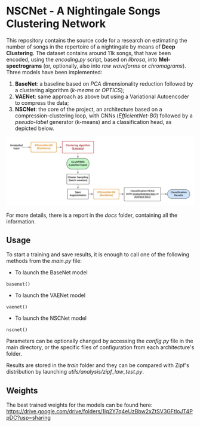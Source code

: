 # NSCNet - A Nightingale Songs Clustering Network

This repository contains the source code for a research on estimating the number of songs in the repertoire of a nightingale by means of **Deep Clustering**.
The dataset contains around 11k songs, that have been encoded, using the *encoding.py* script, based on *librosa*, into **Mel-spectrograms** (or, optionally, also into *raw waveforms* or *chromagrams*).
Three models have been implemented:
1. **BaseNet**: a baseline based on *PCA* dimensionality reduction followed by a clustering algorithm (*k-means* or *OPTICS*);
2. **VAENet**: same approach as above but using a Variational Autoencoder to compress the data;
3. **NSCNet**: the core of the project, an architecture based on a compression-clustering loop, with CNNs (*EfficientNet-B0*) followed by a *pseudo-label* generator (k-means) and a classification head, as depicted below.

![NSCNet representation](https://github.com/LIA-UniBo/NSCNet/blob/main/docs/NSCNet%20representation.jpg "NSCNet representation")

For more details, there is a report in the *docs* folder, containing all the information.

## Usage
To start a training and save results, it is enough to call one of the following methods from the *main.py* file:
- To launch the BaseNet model
```
basenet()
```
- To launch the VAENet model
```
vaenet()
```
- To launch the NSCNet model
```
nscnet()
```

Parameters can be optionally changed by accessing the *config.py* file in the main directory, or the specific files of configuration from each architecture's folder.

Results are stored in the *train* folder and they can be compared with Zipf's distribution by launching *utils/analysis/zipf_law_test.py*.

## Weights
The best trained weights for the models can be found here:
https://drive.google.com/drive/folders/1Iq2Y7q4eUzBbw2xZtSV3GFtIoJT4PpDC?usp=sharing
